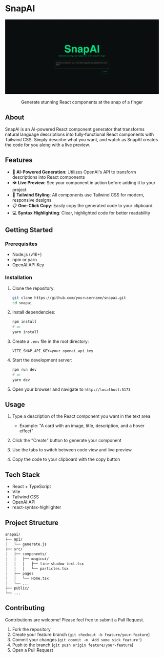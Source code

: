 # SnapAI

<div align="center">
  <img src="/src/assets/snapai.png" alt="SnapAI Preview" width="800"/>
  <p>Generate stunning React components at the snap of a finger</p>
</div>

## About

SnapAI is an AI-powered React component generator that transforms natural language descriptions into fully-functional React components with Tailwind CSS. Simply describe what you want, and watch as SnapAI creates the code for you along with a live preview.

## Features

- 🧠 **AI-Powered Generation**: Utilizes OpenAI's API to transform descriptions into React components
- 👁️ **Live Preview**: See your component in action before adding it to your project
- 🎨 **Tailwind Styling**: All components use Tailwind CSS for modern, responsive designs
- 📋 **One-Click Copy**: Easily copy the generated code to your clipboard
- 💻 **Syntax Highlighting**: Clear, highlighted code for better readability

## Getting Started

### Prerequisites

- Node.js (v16+)
- npm or yarn
- OpenAI API Key

### Installation

1. Clone the repository:
   ```bash
   git clone https://github.com/yourusername/snapai.git
   cd snapai
   ```

2. Install dependencies:
   ```bash
   npm install
   # or
   yarn install
   ```

3. Create a `.env` file in the root directory:
   ```
   VITE_SNAP_API_KEY=your_openai_api_key
   ```

4. Start the development server:
   ```bash
   npm run dev
   # or
   yarn dev
   ```

5. Open your browser and navigate to `http://localhost:5173`

## Usage

1. Type a description of the React component you want in the text area
   - Example: "A card with an image, title, description, and a hover effect"

2. Click the "Create" button to generate your component

3. Use the tabs to switch between code view and live preview

4. Copy the code to your clipboard with the copy button

## Tech Stack

- React + TypeScript
- Vite
- Tailwind CSS
- OpenAI API
- react-syntax-highlighter

## Project Structure

```
snapai/
├── api/
│   └── generate.js
├── src/
│   ├── components/
│   │   ├── magicui/
│   │   │   ├── line-shadow-text.tsx
│   │   │   └── particles.tsx
│   ├── pages
│   │   └── Home.tsx
│   └── ...
├── public/
└── ...
```

## Contributing

Contributions are welcome! Please feel free to submit a Pull Request.

1. Fork the repository
2. Create your feature branch (`git checkout -b feature/your-feature`)
3. Commit your changes (`git commit -m 'Add some sick feature'`)
4. Push to the branch (`git push origin feature/your-feature`)
5. Open a Pull Request


